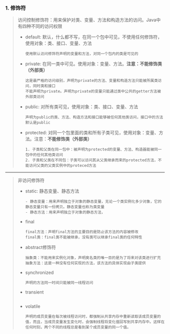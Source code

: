 ### 1. 修饰符

> 访问控制修饰符：用来保护对类、变量、方法和构造方法的访问。Java中有四种不同的访问权限
>
> - default: 默认，什么都不写，在同一个包中可见，不使用任何修饰符，使用对象：类、接口、变量、方法  
>   
>       使用默认访问修饰符声明的变量和方法，对同一个包内的类是可见的
>
> - private: 在同一类中可见。使用对象：变量、方法。**注意：不能修饰类（外部类）**
>
>       这是最严格的访问级别，声明为private的方法、变量和构造方法只能被所属类访问，同时类和接口
>       不能声明为private。声明为private的变量只能通过类中公共的getter方法被外部类访问
>   
> - public: 对所有类可见，使用对象：类、接口、变量、方法
>
>       声明为public的类、方法、构造方法和接口能够被任何其他类访问，接口中的方法默认是public
>
> - protected: 对同一个包里面的类和所有子类可见，使用对象：变量、方法。注意：**不能修饰类（外部类）**
>
>       1. 子类和父类在同一包中：被声明为protected的变量、方法、构造器能被同一包中的任何其他类访问
>       2. 子类和父类在不同包：子类可以访问其从父类继承而来的protected方法，不能访问父类的父类实例中的proteced方法

-----------

> 非访问修饰符
>
> - static: 静态变量、静态方法
>
>   ```
>   - 静态变量：用来声明独立于对象的静态变量，无论一个类实例化多少对象，它的静态变量只有一份拷贝。静态变量也称为类变量
>   - 静态方法：用来声明独立于对象的静态方法，
>   ```
>
> - final
>
>   ```
>   final方法：声明final方法的主要目的是防止该方法的内容被修改
>   final类：final类不能被继承，没有类可以继承final类的任何特性
>   ```
>
> - abstract修饰符
>
>   ```
>   抽象类：不能用来实例化对象，声明臭名类的唯一目的是为了将来对该类进行扩充
>   抽象方法：这是一种没有任何实现的方法，该方法的具体实现由子类提供
>   ```
>
> - synchronized
>
>   ```
>   声明的方法同一时间只能被同一线程访问
>   ```
>
> - transient
>
>   ```
>   
>   ```
>
> - volatile
>
>   ```
>   声明的成员变量在每次被线程访问时，都强制从共享内存中重新读取该成员变量的值，而且，当成员变量发生变化时，会强制线程将变化值回写到共享内存中。这样在任何时刻，两个不同的线程总是看到某个成员变量的同一个值。
>   ```
>
>   